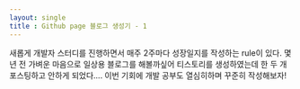 ```yaml
---
layout: single
title : Github page 블로그 생성기 - 1
---
```


새롭게 개발자 스터디를 진행하면서 매주 2주마다 성장일지를 작성하는 rule이 있다.
몇년 전 가벼운 마음으로 일상용 블로그를 해볼까싶어 티스토리를 생성하였는데 한 두 개 포스팅하고 안하게 되었다....
이번 기회에 개발 공부도 열심히하며 꾸준히 작성해보자!
